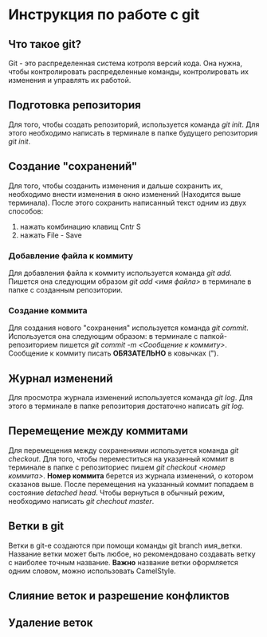 # Инструкция по работе с git

## Что такое git? 

Git - это распределенная система котроля версий кода. Она нужна, чтобы контролировать распределенные команды, контролировать их изменения и управлять их работой. 

## Подготовка репозитория

Для того, чтобы создать репозиторий, используется команда *git init*. Для этого необходимо написать в терминале в папке будущего репозитория *git init*.

## Создание "сохранений"

Для того, чтобы созданить изменения и дальше сохранить их, необходимо внести изменения в окно изменений (Находится выше терминала). После этого сохранить написанный текст одним из двух способов:
1. нажать комбинацию клавищ Cntr S
2. нажать File - Save 

### Добавление файла к коммиту

Для добавления файла к коммиту используется команда *git add*. Пишется она следующим образом *git add <имя файла>* в терминале в папке с созданным репозитории.

### Создание коммита

Для создания нового "сохранения" используется команда *git commit*. Используется она следующим образом: в терминале с папкой-репозиторием пишется *git commit -m <Сообщение к коммиту>*. Сообщение к коммиту писать **ОБЯЗАТЕЛЬНО** в ковычках (").

## Журнал изменений

Для просмотра журнала изменений используется команда *git log*. Для этого в терминале в папке репозитория достаточно написать *git log*.

## Перемещение между коммитами 

Для перемещения между сохранениями используется команда *git checkout*. Для того, чтобы переместиться на указанный коммит в терминале в папке с репозиториес пишем *git checkout <номер коммита>*. **Номер коммита** берется из журнала изменений, о котором сказанов выше. После перемещения на указанный коммит попадаем в состояние *detached head*. Чтобы вернуться в обычный режим, необходимо написать *git chechout master*.

## Ветки в git

Ветки в git-е создаются при помощи команды git branch имя_ветки. Название ветки может быть любое, но рекомендовано создавать ветку с наиболее точным название. **Важно** название ветки оформляется одним словом, можно использовать CamelStyle.

## Слияние веток и разрешение конфликтов

## Удаление веток